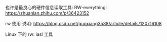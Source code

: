 
也许是最良心的硬件信息读取工具: RW-everything: https://zhuanlan.zhihu.com/p/36423152

rw 使用 说明: https://blog.csdn.net/guoxiang3538/article/details/120716108

Linux 下的 rw: iasl 工具